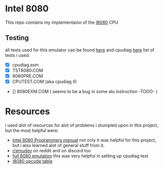 # Intel 8080
This repo contains my implementaion of the [I8080](https://en.wikipedia.org/wiki/Intel_8080) CPU 

## Testing
all tests used for this emulator can be found [here](https://altairclone.com/downloads/cpu_tests/) and cpudiag [here](http://www.emulator101.com/full-8080-emulation.html)
list of tests i used: 
- [x] cpudiag.asm
- [x] TST8080.COM
- [x] 8080PRE.COM
- [x] CPUTEST.COM (aka cpudiag II)
- [] 8080EXM.COM ( seems to be a bug in some alu instruction -TODO- )


# Resources 
i used alot of resources for alot of problems i stumpled upon in this project, but the most helpful were:
* [Intel 8080 Programmers manual](https://altairclone.com/downloads/manuals/8080%20Programmers%20Manual.pdf) not only it was helpful for this project, but i also learned alot of general stuff from it.
* [r/emudev](https://www.reddit.com/r/EmuDev/) on reddit and on discord too
* [full 8080 emulation](http://www.emulator101.com/full-8080-emulation.html) this was very helpful in setting up cpudiag test
* [I8080 opcode table](https://pastraiser.com/cpu/i8080/i8080_opcodes.html)
